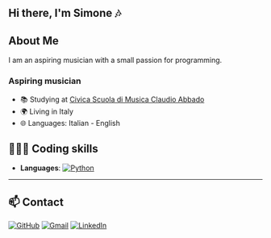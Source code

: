 ## Hi there, I'm Simone 🎶

## About Me

I am an aspiring musician with a small passion for programming.

### Aspiring musician

- 📚 Studying at [Civica Scuola di Musica Claudio Abbado](https://musica.fondazionemilano.eu/en/)
- 🌍 Living in Italy
- 🌐 Languages: Italian - English

## 🧑🏽‍💻 Coding skills

- **Languages**:
  [![Python](https://img.shields.io/badge/Python-3776AB?logo=python&logoColor=white)](https://en.wikipedia.org/wiki/Python_(programming_language))

---

## 📫 Contact

[![GitHub](https://img.shields.io/badge/GitHub-%23121011.svg?logo=github&logoColor=white)](https://github.com/SimoneFurnari)
[![Gmail](https://img.shields.io/badge/Gmail-D14836?logo=gmail&logoColor=white)](mailto:simonefurnari94@gmail.com)
[![LinkedIn](https://custom-icon-badges.demolab.com/badge/LinkedIn-0A66C2?logo=linkedin-white&logoColor=fff)](https://www.linkedin.com/in/simone-furnari-488a70299/)
